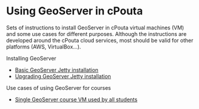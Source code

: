 # Using GeoServer in cPouta
Sets of instructions to install GeoServer in cPouta virtual machines (VM) and some use cases for different purposes. Although the instructions are developed around the cPouta cloud services, most should be valid for other platforms (AWS, VirtualBox...).

Installing GeoServer
- [Basic GeoServer Jetty installation](basic_geoserver_jetty.md)
- [Upgrading GeoServer Jetty installation](geoserver_jetty_upgrading.md)

Use cases of using GeoServer for courses
- [Single GeoServer course VM used by all students](single_geoserver_for_training.md)
